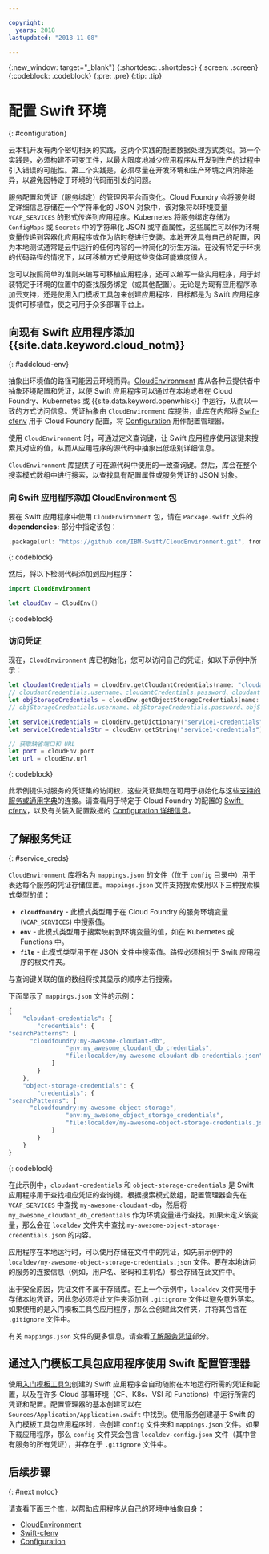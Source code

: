 ```yaml
---

copyright:
  years: 2018
lastupdated: "2018-11-08"

---
```

{:new_window: target="_blank"}
{:shortdesc: .shortdesc}
{:screen: .screen}
{:codeblock: .codeblock}
{:pre: .pre}
{:tip: .tip}

# 配置 Swift 环境
{: #configuration}

云本机开发有两个密切相关的实践，这两个实践的配置数据处理方式类似。第一个实践是，必须构建不可变工件，以最大限度地减少应用程序从开发到生产的过程中引入错误的可能性。第二个实践是，必须尽量在开发环境和生产环境之间消除差异，以避免因特定于环境的代码而引发的问题。 

服务配置和凭证（服务绑定）的管理因平台而变化。Cloud Foundry 会将服务绑定详细信息存储在一个字符串化的 JSON 对象中，该对象将以环境变量 `VCAP_SERVICES` 的形式传递到应用程序。Kubernetes 将服务绑定存储为 `ConfigMaps` 或 `Secrets` 中的字符串化 JSON 或平面属性，这些属性可以作为环境变量传递到容器化应用程序或作为临时卷进行安装。本地开发具有自己的配置，因为本地测试通常是云中运行的任何内容的一种简化的衍生方法。在没有特定于环境的代码路径的情况下，以可移植方式使用这些变体可能难度很大。

您可以按照简单的准则来编写可移植应用程序，还可以编写一些实用程序，用于封装特定于环境的位置中的查找服务绑定（或其他配置）。无论是为现有应用程序添加云支持，还是使用入门模板工具包来创建应用程序，目标都是为 Swift 应用程序提供可移植性，使之可用于众多部署平台上。

## 向现有 Swift 应用程序添加 {{site.data.keyword.cloud_notm}}
{: #addcloud-env}

抽象出环境值的路径可能因云环境而异。[CloudEnvironment](https://github.com/IBM-Swift/CloudEnvironment.git) 库从各种云提供者中抽象环境配置和凭证，以便 Swift 应用程序可以通过在本地或者在 Cloud Foundry、Kubernetes 或 {{site.data.keyword.openwhisk}} 中运行，从而以一致的方式访问信息。凭证抽象由 `CloudEnvironment` 库提供，此库在内部将 [Swift-cfenv](https://github.com/IBM-Swift/Swift-cfenv) 用于 Cloud Foundry 配置，将 [Configuration](https://github.com/IBM-Swift/Configuration) 用作配置管理器。

使用 `CloudEnvironment` 时，可通过定义查询键，让 Swift 应用程序使用该键来搜索其对应的值，从而从应用程序的源代码中抽象出低级别详细信息。

`CloudEnvironment` 库提供了可在源代码中使用的一致查询键。然后，库会在整个搜索模式数组中进行搜索，以查找具有配置属性或服务凭证的 JSON 对象。 

### 向 Swift 应用程序添加 CloudEnvironment 包
要在 Swift 应用程序中使用 `CloudEnvironment` 包，请在 `Package.swift` 文件的 **dependencies:** 部分中指定该包：
```swift
.package(url: "https://github.com/IBM-Swift/CloudEnvironment.git", from: "8.0.0"),
```
{: codeblock}

然后，将以下检测代码添加到应用程序：
```swift
import CloudEnvironment

let cloudEnv = CloudEnv()
```
{: codeblock}

### 访问凭证
现在，`CloudEnvironment` 库已初始化，您可以访问自己的凭证，如以下示例中所示：
```swift
let cloudantCredentials = cloudEnv.getCloudantCredentials(name: "cloudant-credentials")
// cloudantCredentials.username、cloudantCredentials.password、cloudantCredentials.url 等
let objStorageCredentials = cloudEnv.getObjectStorageCredentials(name: "object-storage-credentials")
// objStorageCredentials.username、objStorageCredentials.password、objStorageCredentials.projectID 等

let service1Credentials = cloudEnv.getDictionary("service1-credentials")
let service1CredentialsStr = cloudEnv.getString("service1-credentials")

// 获取缺省端口和 URL
let port = cloudEnv.port
let url = cloudEnv.url
```
{: codeblock}

此示例提供对服务的凭证集的访问权，这些凭证集现在可用于初始化与这些[支持的服务或通用字典](https://github.com/IBM-Swift/CloudEnvironment#supported-services)的连接。请查看用于特定于 Cloud Foundry 的配置的 [Swift-cfenv](https://github.com/IBM-Swift/Swift-cfenv#api)，以及有关装入配置数据的 [Configuration 详细信息](https://github.com/IBM-Swift/Configuration)。

## 了解服务凭证
{: #service_creds}

`CloudEnvironment` 库将名为 `mappings.json` 的文件（位于 `config` 目录中）用于表达每个服务的凭证存储位置。`mappings.json` 文件支持搜索使用以下三种搜索模式类型的值：
- **`cloudfoundry`** - 此模式类型用于在 Cloud Foundry 的服务环境变量 (`VCAP_SERVICES`) 中搜索值。
- **`env`** - 此模式类型用于搜索映射到环境变量的值，如在 Kubernetes 或 Functions 中。
- **`file`** - 此模式类型用于在 JSON 文件中搜索值。路径必须相对于 Swift 应用程序的根文件夹。

与查询键关联的值的数组将按其显示的顺序进行搜索。

下面显示了 `mappings.json` 文件的示例：
```javascript
{
    "cloudant-credentials": {
        "credentials": {
"searchPatterns": [
      "cloudfoundry:my-awesome-cloudant-db",
                "env:my_awesome_cloudant_db_credentials",
                "file:localdev/my-awesome-cloudant-db-credentials.json"
            ]
        }
    },
    "object-storage-credentials": {
        "credentials": {
"searchPatterns": [
      "cloudfoundry:my-awesome-object-storage",
                "env:my_awesome_object_storage_credentials",
                "file:localdev/my-awesome-object-storage-credentials.json"
            ]
        }
    }
}
```
{: codeblock}

在此示例中，`cloudant-credentials` 和 `object-storage-credentials` 是 Swift 应用程序用于查找相应凭证的查询键。根据搜索模式数组，配置管理器会先在 `VCAP_SERVICES` 中查找 `my-awesome-cloudant-db`，然后将 `my_awesome_cloudant_db_credentials` 作为环境变量进行查找。如果未定义该变量，那么会在 `localdev` 文件夹中查找 `my-awesome-object-storage-credentials.json` 的内容。 

应用程序在本地运行时，可以使用存储在文件中的凭证，如先前示例中的 `localdev/my-awesome-object-storage-credentials.json` 文件。要在本地访问的服务的连接信息（例如，用户名、密码和主机名）都会存储在此文件中。 

出于安全原因，凭证文件不属于存储库。在上一个示例中，`localdev` 文件夹用于存储本地凭证，因此您必须将此文件夹添加到 `.gitignore` 文件以避免意外落实。如果使用的是入门模板工具包应用程序，那么会创建此文件夹，并将其包含在 `.gitignore` 文件中。

有关 `mappings.json` 文件的更多信息，请查看[了解服务凭证](configuration.html#service_creds)部分。

## 通过入门模板工具包应用程序使用 Swift 配置管理器

使用[入门模板工具包](https://console.bluemix.net/developer/appledevelopment/starter-kits/)创建的 Swift 应用程序会自动随附在本地运行所需的凭证和配置，以及在许多 Cloud 部署环境（CF、K8s、VSI 和 Functions）中运行所需的凭证和配置。配置管理器的基本创建可以在 `Sources/Application/Application.swift` 中找到。使用服务创建基于 Swift 的入门模板工具包应用程序时，会创建 `config` 文件夹和 `mappings.json` 文件。如果下载应用程序，那么 `config` 文件夹会包含 `localdev-config.json` 文件（其中含有服务的所有凭证），并存在于 `.gitignore` 文件中。

## 后续步骤
{: #next notoc}

请查看下面三个库，以帮助应用程序从自己的环境中抽象自身：

* [CloudEnvironment](https://github.com/ibm-developer/ibm-cloud-env)
* [Swift-cfenv](https://github.com/IBM-Swift/Swift-cfenv)
* [Configuration](https://github.com/IBM-Swift/Configuration)
